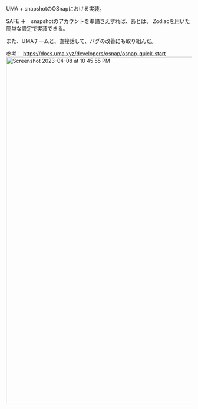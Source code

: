 UMA + snapshotのOSnapにおける実装。

SAFE ＋　snapshotのアカウントを準備さえすれば、あとは、
Zodiacを用いた簡単な設定で実装できる。

また、UMAチームと、直接話して、バグの改善にも取り組んだ。


参考：
https://docs.uma.xyz/developers/osnap/osnap-quick-start
<img width="941" alt="Screenshot 2023-04-08 at 10 45 55 PM" src="https://user-images.githubusercontent.com/46129856/230732054-674b551f-8cdd-45d5-8056-a6ffa2b14bc6.png">
